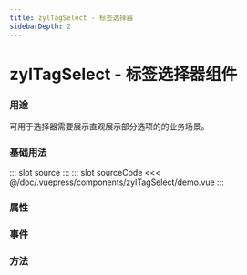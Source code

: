 ```yaml
---
title: zylTagSelect - 标签选择器
sidebarDepth: 2
---
```


# zylTagSelect - 标签选择器组件

### 用途

可用于选择器需要展示直观展示部分选项的的业务场景。

### 基础用法

<zyl-demo-block>
::: slot source
<zylTagSelect-demo></zylTagSelect-demo>
:::
::: slot sourceCode
<<< @/doc/.vuepress/components/zylTagSelect/demo.vue
:::
</zyl-demo-block>

### 属性

<zylTagSelect-attr></zylTagSelect-attr>

### 事件

<zylTagSelect-event></zylTagSelect-event>

### 方法

<zylTagSelect-func></zylTagSelect-func>
